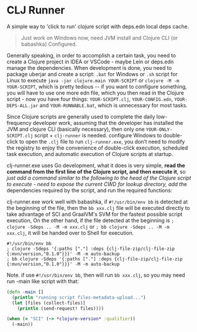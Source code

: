 # CLJ Runner

A simple way to 'click to run' clojure script with deps.edn local deps cache.

> Just work on Windows now, need JVM install and Clojure CLI (or babashka) Configured.

Generally speaking, in order to accomplish a certain task, you need to create a Clojure project in IDEA or VSCode - maybe Lein or deps.edn manage the dependencies. When development is done, you need to package uberjar and create a script: `.bat` for Windows or `.sh` script for Linux to execute `java -jar clojure.main YOUR-SCRIPT` or `clojure -M -m YOUR-SCRIPT`, which is pretty tedious -- if you want to configure something, you will have to use one more edn file, which you then read in the Clojure script - now you have four things: `YOUR-SCRIPT.clj`, `YOUR-CONFIG.edn`, `YOUR-DEPS-ALL.jar` and `YOUR-RUNNABLE.bat`, which is unnecessary for most tasks.

Since Clojure scripts are generally used to complete the daily low-frequency developer work, assuming that the developer has installed the JVM and clojure CLI (basically necessary), then only one `YOUR-ONLY-SCRIPT.clj` script + `clj-runner` is needed. configure Windows to double-click to open the `.clj` file to run `clj-runner.exe`, you don’t need to modify the registry to enjoy the convenience of double-click execution, scheduled task execution, and automatic execution of Clojure scripts at startup. 

clj-runner.exe uses Go development, what it does is very simple, **read the command from the first line of the Clojure script, and then execute it**, so *just add a command similar to the following to the head of the Clojure script to execute - need to expose the current CWD for lookup directory, add th*e dependencies required by the script, and run the required functions:

clj-runner.exe work well with babashka, if `#!/usr/bin/env bb` is detected at the beginning of the file, then the `bb xxx.clj` file will be executed directly to take advantage of SCI and GraalVM's SVM for the fastest possible script execution, On the other hand, if the file detected at the beginning is `; clojure -Sdeps .. -M -m xxx.clj` or `; bb clojure -Sdeps .. -M -m xxx.clj`, it will be handed over to Shell for execution.

```
#!/usr/bin/env bb
; clojure -Sdeps '{:paths ["."] :deps {clj-file-zip/clj-file-zip {:mvn/version,"0.1.0"}}}' -M -m auto-backup
; bb clojure -Sdeps '{:paths ["."] :deps {clj-file-zip/clj-file-zip {:mvn/version,"0.1.0"}}}' -M -m auto-backup
```

Note. if use `#!/usr/bin/env bb`, then will run `bb xxx.clj`, so you may need run -main like script with that:

```clojure
(defn -main []
  (println "running script files-metadata-upload...")
  (let [files (collect-files)]
    (println (send-request! files))))

(when (= "SCI" (-> *clojure-version* :qualifier))
  (-main))
```